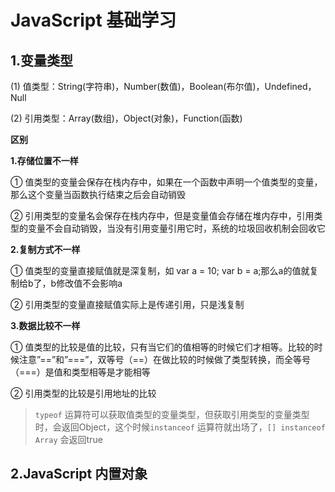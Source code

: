 # JavaScript 基础学习

## 1.变量类型

(1) 值类型：String(字符串)，Number(数值)，Boolean(布尔值)，Undefined，Null

(2) 引用类型：Array(数组)，Object(对象)，Function(函数)

**区别**

**1.存储位置不一样**

① 值类型的变量会保存在栈内存中，如果在一个函数中声明一个值类型的变量，那么这个变量当函数执行结束之后会自动销毁

② 引用类型的变量名会保存在栈内存中，但是变量值会存储在堆内存中，引用类型的变量不会自动销毁，当没有引用变量引用它时，系统的垃圾回收机制会回收它

**2.复制方式不一样**

① 值类型的变量直接赋值就是深复制，如 var a = 10; var b = a;那么a的值就复制给b了，b修改值不会影响a

② 引用类型的变量直接赋值实际上是传递引用，只是浅复制

**3.数据比较不一样**

① 值类型的比较是值的比较，只有当它们的值相等的时候它们才相等。比较的时候注意”==”和”===”，双等号（==）在做比较的时候做了类型转换，而全等号（===）是值和类型相等是才能相等

② 引用类型的比较是引用地址的比较

> `typeof` 运算符可以获取值类型的变量类型，但获取引用类型的变量类型时，会返回Object，这个时候`instanceof` 运算符就出场了，`[] instanceof Array` 会返回true

## 2.JavaScript 内置对象



